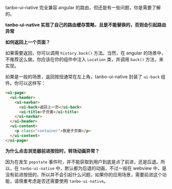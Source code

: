 tanbo-ui-native 完全兼容 angular 的路由，但还是有一些问题，你是需要了解的。 

<strong class="color-danger">tanbo-ui-native 实现了自己的路由缓存策略，且是不能替换的，否则会引起路由异常</strong>

**如何返回上一个页面？**

如果需要返回，你可以调用 `history.back()` 方法。当然，在 angular 的场景中，不推荐这么做。你应该在你的组件中注入 `Location` 类，并调用 `back()` 方法，来实现。

如果是一般的场景，返回按扭通常在左上角，tanbo-ui-native 封装了 `ui-back` 组件。你可以这样写：
```html
<ui-page>
  <ui-header>
    <ui-navbar>
      <ui-back>返回上一页</ui-back>
      <ui-title>子页面</ui-title>
    </ui-navbar>
  </ui-header>
  <ui-content>
    <p class="container">我是子页面</p>
  </ui-content>
</ui-page>
```

**为什么点击浏览器前进按扭时，转场动画异常？**

因为在发生 `popstate` 事件时，并不能获取到用户到底是点了前进，还是后退。所以，在 `tanbo-ui-native` 中，默认都为后退的动画，不过一般在 webview 中，是没有前进按扭的，所以并不会引起什么问题，如果你的应用场景，需要前进这个功能，请慎重考虑是否还需要使用 `tanbo-ui-native`。
